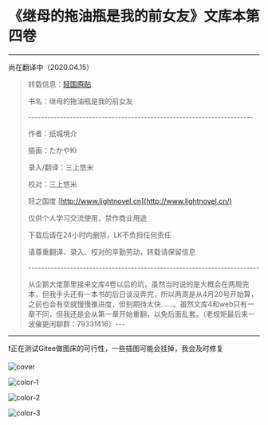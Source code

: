 # 《继母的拖油瓶是我的前女友》文库本第四卷

---

尚在翻译中（2020.04.15）

> 转载信息：[轻国原贴](https://www.lightnovel.cn/thread-1022112-1-1.html)
>
> 书名：继母的拖油瓶是我的前女友
>
> \----------------------------------------------------------------------
>
> 作者：纸城境介
>
> 插画：たかやKi
>
> 录入/翻译：三上悠米
>
> 校对：三上悠米
>
> 轻之国度 [http://www.lightnovel.cn](http://www.lightnovel.cn/)
>
> 仅供个人学习交流使用，禁作商业用途
>
> 下载后请在24小时内删除，LK不负担任何责任
>
> 请尊重翻译、录入、校对的辛勤劳动，转载请保留信息
>
> \------------------------------------------------------------------------
>
> 从企鹅大佬那里接来文库4卷以后的坑，虽然当时说的是大概会在两周完本，但我手头还有一本书的后日谈没弄完，所以两周是从4月20号开始算，之前也会有空就慢慢推进度，但别期待太快……。虽然文库4和web只有一章不同，但我还是会从第一章开始重翻，以免后面乱套。（老规矩最后来一波催更闲聊群：79331416）---

---

❗正在测试Gitee做图床的可行性，一些插图可能会挂掉，我会及时修复

![cover](https://gitee.com/tsureko-chinese/tsureko-chinese.github.io/raw/master/illustration/4/cover.jpg)

![color-1](https://gitee.com/tsureko-chinese/tsureko-chinese.github.io/raw/master/illustration/4/kuchie-001.jpg)

![color-2](https://gitee.com/tsureko-chinese/tsureko-chinese.github.io/raw/master/illustration/4/kuchie-002.jpg)

![color-3](https://gitee.com/tsureko-chinese/tsureko-chinese.github.io/raw/master/illustration/4/kuchie-003.jpg)